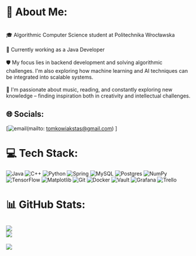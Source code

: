 # 💫 About Me:
<br>🎓 Algorithmic Computer Science student at Politechnika Wrocławska<br>
<br>💼 Currently working as a Java Developer<br>
<br>🛡️ My focus lies in backend development and solving algorithmic challenges. I'm also exploring how machine learning and AI techniques can be integrated into scalable systems.<br>
<br>💪 I'm passionate about music, reading, and constantly exploring new knowledge – finding inspiration both in creativity and intellectual challenges.<br>
## 🌐 Socials:
[![email](https://img.shields.io/badge/Email-D14836?logo=gmail&logoColor=white)(mailto: tomkowiakstas@gmail.com) ]
# 💻 Tech Stack:
![Java](https://img.shields.io/badge/java-%23ED8B00.svg?style=for-the-badge&logo=openjdk&logoColor=white) ![C++](https://img.shields.io/badge/c++-%2300599C.svg?style=for-the-badge&logo=c%2B%2B&logoColor=white) ![Python](https://img.shields.io/badge/python-3670A0?style=for-the-badge&logo=python&logoColor=ffdd54) ![Spring](https://img.shields.io/badge/spring-%236DB33F.svg?style=for-the-badge&logo=spring&logoColor=white) ![MySQL](https://img.shields.io/badge/mysql-4479A1.svg?style=for-the-badge&logo=mysql&logoColor=white) ![Postgres](https://img.shields.io/badge/postgres-%23316192.svg?style=for-the-badge&logo=postgresql&logoColor=white) ![NumPy](https://img.shields.io/badge/numpy-%23013243.svg?style=for-the-badge&logo=numpy&logoColor=white) ![TensorFlow](https://img.shields.io/badge/TensorFlow-%23FF6F00.svg?style=for-the-badge&logo=TensorFlow&logoColor=white) ![Matplotlib](https://img.shields.io/badge/Matplotlib-%23ffffff.svg?style=for-the-badge&logo=Matplotlib&logoColor=black) ![Git](https://img.shields.io/badge/git-%23F05033.svg?style=for-the-badge&logo=git&logoColor=white) ![Docker](https://img.shields.io/badge/docker-%230db7ed.svg?style=for-the-badge&logo=docker&logoColor=white) ![Vault](https://img.shields.io/badge/vault-%23000000.svg?style=for-the-badge&logo=vault&logoColor=white) ![Grafana](https://img.shields.io/badge/grafana-%23F46800.svg?style=for-the-badge&logo=grafana&logoColor=white) ![Trello](https://img.shields.io/badge/Trello-%23026AA7.svg?style=for-the-badge&logo=Trello&logoColor=white)
# 📊 GitHub Stats:
![](https://nirzak-streak-stats.vercel.app/?user=StasiuTomkowiak&theme=dark&hide_border=false)<br/>
![](https://github-readme-stats.vercel.app/api/top-langs/?username=StasiuTomkowiak&theme=dark&hide_border=false&include_all_commits=true&count_private=true&layout=compact)
---
[![](https://visitcount.itsvg.in/api?id=StasiuTomkowiak&icon=0&color=0)](https://visitcount.itsvg.in)
